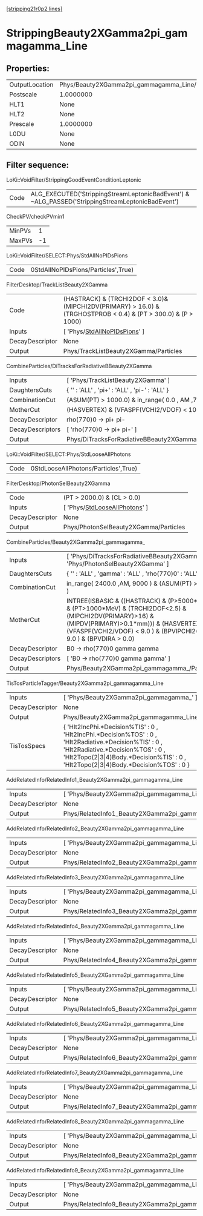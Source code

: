 [[stripping21r0p2 lines]](./stripping21r0p2-index)

# StrippingBeauty2XGamma2pi_gammagamma_Line

## Properties:

|                |                                                 |
|----------------|-------------------------------------------------|
| OutputLocation | Phys/Beauty2XGamma2pi_gammagamma_Line/Particles |
| Postscale      | 1.0000000                                       |
| HLT1           | None                                            |
| HLT2           | None                                            |
| Prescale       | 1.0000000                                       |
| L0DU           | None                                            |
| ODIN           | None                                            |

## Filter sequence:

LoKi::VoidFilter/StrippingGoodEventConditionLeptonic

|      |                                                                                                  |
|------|--------------------------------------------------------------------------------------------------|
| Code | ALG_EXECUTED('StrippingStreamLeptonicBadEvent') & ~ALG_PASSED('StrippingStreamLeptonicBadEvent') |

CheckPV/checkPVmin1

|        |     |
|--------|-----|
| MinPVs | 1   |
| MaxPVs | -1  |

LoKi::VoidFilter/SELECT:Phys/StdAllNoPIDsPions

|      |                                     |
|------|-------------------------------------|
| Code | 0StdAllNoPIDsPions/Particles',True) |

FilterDesktop/TrackListBeauty2XGamma

|                 |                                                                                                                    |
|-----------------|--------------------------------------------------------------------------------------------------------------------|
| Code            | (HASTRACK) & (TRCHI2DOF \< 3.0)& (MIPCHI2DV(PRIMARY) \> 16.0) & (TRGHOSTPROB \< 0.4) & (PT \> 300.0) & (P \> 1000) |
| Inputs          | [ 'Phys/[StdAllNoPIDsPions](./stripping21r0p2-commonparticles-stdallnopidspions)' ]                              |
| DecayDescriptor | None                                                                                                               |
| Output          | Phys/TrackListBeauty2XGamma/Particles                                                                              |

CombineParticles/DiTracksForRadiativeBBeauty2XGamma

|                  |                                                    |
|------------------|----------------------------------------------------|
| Inputs           | [ 'Phys/TrackListBeauty2XGamma' ]                |
| DaughtersCuts    | { '' : 'ALL' , 'pi+' : 'ALL' , 'pi-' : 'ALL' }     |
| CombinationCut   | (ASUM(PT) \> 1000.0) & in_range( 0.0 , AM ,7900.0) |
| MotherCut        | (HASVERTEX) & (VFASPF(VCHI2/VDOF) \< 10.0)         |
| DecayDescriptor  | rho(770)0 -\> pi+ pi-                              |
| DecayDescriptors | [ 'rho(770)0 -\> pi+ pi-' ]                      |
| Output           | Phys/DiTracksForRadiativeBBeauty2XGamma/Particles  |

LoKi::VoidFilter/SELECT:Phys/StdLooseAllPhotons

|      |                                      |
|------|--------------------------------------|
| Code | 0StdLooseAllPhotons/Particles',True) |

FilterDesktop/PhotonSelBeauty2XGamma

|                 |                                                                                         |
|-----------------|-----------------------------------------------------------------------------------------|
| Code            | (PT \> 2000.0) & (CL \> 0.0)                                                            |
| Inputs          | [ 'Phys/[StdLooseAllPhotons](./stripping21r0p2-commonparticles-stdlooseallphotons)' ] |
| DecayDescriptor | None                                                                                    |
| Output          | Phys/PhotonSelBeauty2XGamma/Particles                                                   |

CombineParticles/Beauty2XGamma2pi_gammagamma\_

|                  |                                                                                                                                                                                                                                     |
|------------------|-------------------------------------------------------------------------------------------------------------------------------------------------------------------------------------------------------------------------------------|
| Inputs           | [ 'Phys/DiTracksForRadiativeBBeauty2XGamma' , 'Phys/PhotonSelBeauty2XGamma' ]                                                                                                                                                     |
| DaughtersCuts    | { '' : 'ALL' , 'gamma' : 'ALL' , 'rho(770)0' : 'ALL' }                                                                                                                                                                              |
| CombinationCut   | in_range( 2400.0 ,AM, 9000 ) & (ASUM(PT) \> 3000 )                                                                                                                                                                                  |
| MotherCut        | INTREE(ISBASIC & ((HASTRACK) & (P\>5000\*MeV) & (PT\>1000\*MeV) & (TRCHI2DOF\<2.5) & (MIPCHI2DV(PRIMARY)\>16) & (MIPDV(PRIMARY)\>0.1\*mm))) & (HASVERTEX) & (VFASPF(VCHI2/VDOF) \< 9.0 ) & (BPVIPCHI2() \< 9.0 ) & (BPVDIRA \> 0.0) |
| DecayDescriptor  | B0 -\> rho(770)0 gamma gamma                                                                                                                                                                                                        |
| DecayDescriptors | [ 'B0 -\> rho(770)0 gamma gamma' ]                                                                                                                                                                                                |
| Output           | Phys/Beauty2XGamma2pi_gammagamma\_/Particles                                                                                                                                                                                        |

TisTosParticleTagger/Beauty2XGamma2pi_gammagamma_Line

|                 |                                                                                                                                                                                                                                           |
|-----------------|-------------------------------------------------------------------------------------------------------------------------------------------------------------------------------------------------------------------------------------------|
| Inputs          | [ 'Phys/Beauty2XGamma2pi_gammagamma\_' ]                                                                                                                                                                                                |
| DecayDescriptor | None                                                                                                                                                                                                                                      |
| Output          | Phys/Beauty2XGamma2pi_gammagamma_Line/Particles                                                                                                                                                                                           |
| TisTosSpecs     | { 'Hlt2IncPhi.\*Decision%TIS' : 0 , 'Hlt2IncPhi.\*Decision%TOS' : 0 , 'Hlt2Radiative.\*Decision%TIS' : 0 , 'Hlt2Radiative.\*Decision%TOS' : 0 , 'Hlt2Topo(2\|3\|4)Body.\*Decision%TIS' : 0 , 'Hlt2Topo(2\|3\|4)Body.\*Decision%TOS' : 0 } |

AddRelatedInfo/RelatedInfo1_Beauty2XGamma2pi_gammagamma_Line

|                 |                                                              |
|-----------------|--------------------------------------------------------------|
| Inputs          | [ 'Phys/Beauty2XGamma2pi_gammagamma_Line' ]                |
| DecayDescriptor | None                                                         |
| Output          | Phys/RelatedInfo1_Beauty2XGamma2pi_gammagamma_Line/Particles |

AddRelatedInfo/RelatedInfo2_Beauty2XGamma2pi_gammagamma_Line

|                 |                                                              |
|-----------------|--------------------------------------------------------------|
| Inputs          | [ 'Phys/Beauty2XGamma2pi_gammagamma_Line' ]                |
| DecayDescriptor | None                                                         |
| Output          | Phys/RelatedInfo2_Beauty2XGamma2pi_gammagamma_Line/Particles |

AddRelatedInfo/RelatedInfo3_Beauty2XGamma2pi_gammagamma_Line

|                 |                                                              |
|-----------------|--------------------------------------------------------------|
| Inputs          | [ 'Phys/Beauty2XGamma2pi_gammagamma_Line' ]                |
| DecayDescriptor | None                                                         |
| Output          | Phys/RelatedInfo3_Beauty2XGamma2pi_gammagamma_Line/Particles |

AddRelatedInfo/RelatedInfo4_Beauty2XGamma2pi_gammagamma_Line

|                 |                                                              |
|-----------------|--------------------------------------------------------------|
| Inputs          | [ 'Phys/Beauty2XGamma2pi_gammagamma_Line' ]                |
| DecayDescriptor | None                                                         |
| Output          | Phys/RelatedInfo4_Beauty2XGamma2pi_gammagamma_Line/Particles |

AddRelatedInfo/RelatedInfo5_Beauty2XGamma2pi_gammagamma_Line

|                 |                                                              |
|-----------------|--------------------------------------------------------------|
| Inputs          | [ 'Phys/Beauty2XGamma2pi_gammagamma_Line' ]                |
| DecayDescriptor | None                                                         |
| Output          | Phys/RelatedInfo5_Beauty2XGamma2pi_gammagamma_Line/Particles |

AddRelatedInfo/RelatedInfo6_Beauty2XGamma2pi_gammagamma_Line

|                 |                                                              |
|-----------------|--------------------------------------------------------------|
| Inputs          | [ 'Phys/Beauty2XGamma2pi_gammagamma_Line' ]                |
| DecayDescriptor | None                                                         |
| Output          | Phys/RelatedInfo6_Beauty2XGamma2pi_gammagamma_Line/Particles |

AddRelatedInfo/RelatedInfo7_Beauty2XGamma2pi_gammagamma_Line

|                 |                                                              |
|-----------------|--------------------------------------------------------------|
| Inputs          | [ 'Phys/Beauty2XGamma2pi_gammagamma_Line' ]                |
| DecayDescriptor | None                                                         |
| Output          | Phys/RelatedInfo7_Beauty2XGamma2pi_gammagamma_Line/Particles |

AddRelatedInfo/RelatedInfo8_Beauty2XGamma2pi_gammagamma_Line

|                 |                                                              |
|-----------------|--------------------------------------------------------------|
| Inputs          | [ 'Phys/Beauty2XGamma2pi_gammagamma_Line' ]                |
| DecayDescriptor | None                                                         |
| Output          | Phys/RelatedInfo8_Beauty2XGamma2pi_gammagamma_Line/Particles |

AddRelatedInfo/RelatedInfo9_Beauty2XGamma2pi_gammagamma_Line

|                 |                                                              |
|-----------------|--------------------------------------------------------------|
| Inputs          | [ 'Phys/Beauty2XGamma2pi_gammagamma_Line' ]                |
| DecayDescriptor | None                                                         |
| Output          | Phys/RelatedInfo9_Beauty2XGamma2pi_gammagamma_Line/Particles |
